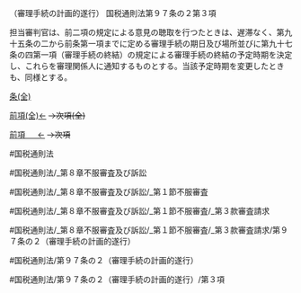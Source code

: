 （審理手続の計画的遂行）
国税通則法第９７条の２第３項

担当審判官は、前二項の規定による意見の聴取を行つたときは、遅滞なく、第九十五条の二から前条第一項までに定める審理手続の期日及び場所並びに第九十七条の四第一項（審理手続の終結）の規定による審理手続の終結の予定時期を決定し、これらを審理関係人に通知するものとする。当該予定時期を変更したときも、同様とする。

[条(全)](国税通則法＿＿＿＿＿第９７条の２_.md)

[前項(全)←](国税通則法＿＿＿＿＿第９７条の２第２項_.md)  ~~→次項(全)~~

[前項 　 ←](国税通則法＿＿＿＿＿第９７条の２第２項.md)  ~~→次項~~



#国税通則法

#国税通則法/_第８章不服審査及び訴訟

#国税通則法/_第８章不服審査及び訴訟/_第１節不服審査

#国税通則法/_第８章不服審査及び訴訟/_第１節不服審査/_第３款審査請求

#国税通則法/_第８章不服審査及び訴訟/_第１節不服審査/_第３款審査請求/第９７条の２（審理手続の計画的遂行）

#国税通則法/第９７条の２（審理手続の計画的遂行）

#国税通則法/第９７条の２（審理手続の計画的遂行）/第３項

